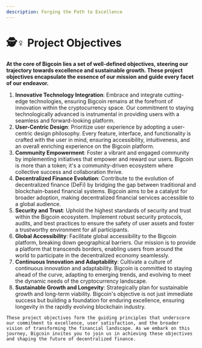 ```yaml
---
description: Forging the Path to Excellence
---
```


# 🕵♀ Project Objectives

**At the core of Bigcoin lies a set of well-defined objectives, steering our trajectory towards excellence and sustainable growth. These project objectives encapsulate the essence of our mission and guide every facet of our endeavor.**

1. **Innovative Technology Integration**: Embrace and integrate cutting-edge technologies, ensuring Bigcoin remains at the forefront of innovation within the cryptocurrency space. Our commitment to staying technologically advanced is instrumental in providing users with a seamless and forward-looking platform.
2. **User-Centric Design**: Prioritize user experience by adopting a user-centric design philosophy. Every feature, interface, and functionality is crafted with the user in mind, ensuring accessibility, intuitiveness, and an overall enriching experience on the Bigcoin platform.
3. **Community Empowerment**: Foster a vibrant and engaged community by implementing initiatives that empower and reward our users. Bigcoin is more than a token; it's a community-driven ecosystem where collective success and collaboration thrive.
4. **Decentralized Finance Evolution**: Contribute to the evolution of decentralized finance (DeFi) by bridging the gap between traditional and blockchain-based financial systems. Bigcoin aims to be a catalyst for broader adoption, making decentralized financial services accessible to a global audience.
5. **Security and Trust**: Uphold the highest standards of security and trust within the Bigcoin ecosystem. Implement robust security protocols, audits, and best practices to ensure the safety of user assets and foster a trustworthy environment for all participants.
6. **Global Accessibility**: Facilitate global accessibility to the Bigcoin platform, breaking down geographical barriers. Our mission is to provide a platform that transcends borders, enabling users from around the world to participate in the decentralized economy seamlessly.
7. **Continuous Innovation and Adaptability**: Cultivate a culture of continuous innovation and adaptability. Bigcoin is committed to staying ahead of the curve, adapting to emerging trends, and evolving to meet the dynamic needs of the cryptocurrency landscape.
8. **Sustainable Growth and Longevity**: Strategically plan for sustainable growth and long-term viability. Bigcoin's objective is not just immediate success but building a foundation for enduring excellence, ensuring longevity in the rapidly evolving blockchain industry.

`These project objectives form the guiding principles that underscore our commitment to excellence, user satisfaction, and the broader vision of transforming the financial landscape. As we embark on this journey, Bigcoin invites you to join us in achieving these objectives and shaping the future of decentralized finance.`
